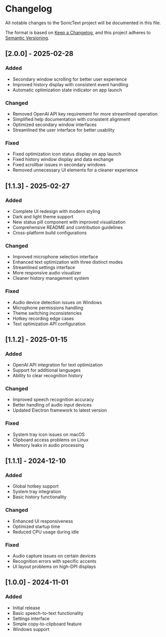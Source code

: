 # Changelog

All notable changes to the SonicText project will be documented in this file.

The format is based on [Keep a Changelog](https://keepachangelog.com/en/1.0.0/),
and this project adheres to [Semantic Versioning](https://semver.org/spec/v2.0.0.html).

## [2.0.0] - 2025-02-28

### Added
- Secondary window scrolling for better user experience
- Improved history display with consistent event handling
- Automatic optimization state indicator on app launch

### Changed
- Removed OpenAI API key requirement for more streamlined operation
- Simplified help documentation with consistent alignment
- Optimized secondary window interfaces
- Streamlined the user interface for better usability

### Fixed
- Fixed optimization icon status display on app launch
- Fixed history window display and data exchange
- Fixed scrollbar issues in secondary windows
- Removed unnecessary UI elements for a cleaner experience

## [1.1.3] - 2025-02-27

### Added
- Complete UI redesign with modern styling
- Dark and light theme support
- New status pill component with improved visualization
- Comprehensive README and contribution guidelines
- Cross-platform build configurations

### Changed
- Improved microphone selection interface
- Enhanced text optimization with three distinct modes
- Streamlined settings interface
- More responsive audio visualizer
- Cleaner history management system

### Fixed
- Audio device detection issues on Windows
- Microphone permissions handling
- Theme switching inconsistencies
- Hotkey recording edge cases
- Text optimization API configuration

## [1.1.2] - 2025-01-15

### Added
- OpenAI API integration for text optimization
- Support for additional languages
- Ability to clear recognition history

### Changed
- Improved speech recognition accuracy
- Better handling of audio input devices
- Updated Electron framework to latest version

### Fixed
- System tray icon issues on macOS
- Clipboard access problems on Linux
- Memory leaks in audio processing

## [1.1.1] - 2024-12-10

### Added
- Global hotkey support
- System tray integration
- Basic history functionality

### Changed
- Enhanced UI responsiveness
- Optimized startup time
- Reduced CPU usage during idle

### Fixed
- Audio capture issues on certain devices
- Recognition errors with specific accents
- UI layout problems on high-DPI displays

## [1.0.0] - 2024-11-01

### Added
- Initial release
- Basic speech-to-text functionality
- Settings interface
- Simple copy-to-clipboard feature
- Windows support 